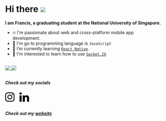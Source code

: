 <h1>Hi there <img src="https://media.giphy.com/media/hvRJCLFzcasrR4ia7z/giphy.gif" width="40px"></h1>

<b>I am Francis, a graduating student at the National University of Singapore.</b>
<!-- - I’m currently working at Ufinity, Singapore. -->
- 🔥 I'm passionate about web and cross-platform mobile app development.
- 🔨 I'm go to programming language is `JavaScript`
- 📘 I’m currently learning [`React Native`](https://reactnative.dev/).
- 🌱 I'm interested to learn how to use [`Socket.IO`](https://socket.io/)

##
<a href="https://github.com/anuraghazra/github-readme-stats">
  <img align="top" src="https://github-readme-stats.vercel.app/api/top-langs/?username=francislow" />
  <img align="top" src="https://github-readme-stats.vercel.app/api?username=francislow&show_icons=true&count_private=true" />
</a>

##
<h5>Check out my socials</h5>

<em>[<img src="https://raw.githubusercontent.com/francislow/francislow/master/insta_icon.93339665.png" height="30em" align="center"/>](https://www.instagram.com/friendcislol/)&nbsp;&nbsp;&nbsp;&nbsp;[<img src="https://github.com/francislow/francislow/blob/master/linkedin_icon.7dfa2db1.png" height="30em" align="center"/>](https://www.linkedin.com/in/francis-low-bb1b4079/)</em>

##
<h5>Check out my <a href="https://francislow.netlify.app/" target="_blank">website</a></h5>

